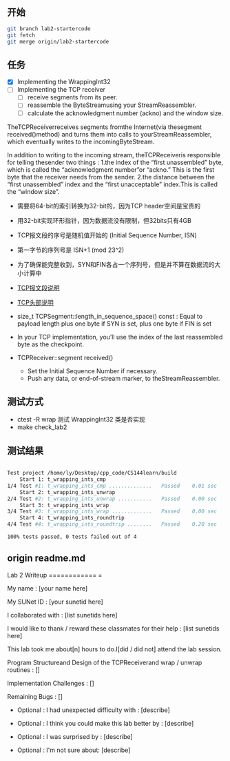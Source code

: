 ## 开始
```bash
git branch lab2-startercode
git fetch
git merge origin/lab2-startercode
```

## 任务
- [x] Implementing the WrappingInt32
- [ ] Implementing the TCP receiver
    - [ ] receive segments from its peer.
    - [ ] reassemble the ByteStreamusing your StreamReassembler.
    - [ ] calculate the acknowledgment number (ackno) and the window size.

TheTCPReceiverreceives segments fromthe Internet(via thesegment received()method) and turns them into calls to yourStreamReassembler, which eventually writes to the incomingByteStream.

In addition to writing to the incoming stream, theTCPReceiveris responsible for telling thesender two things :
1.the index of the “first unassembled” byte, which is called the “acknowledgment number”or “ackno.” This is the first byte that the receiver needs from the sender.
2.the distance between the “first unassembled” index and the “first unacceptable” index.This is called the “window size”.


* 需要将64-bit的索引转换为32-bit的，因为TCP header空间是宝贵的
* 用32-bit实现环形指针，因为数据流没有限制，但32bits只有4GB
* TCP报文段的序号是随机值开始的 (Initial Sequence Number, ISN)
* 第一字节的序列号是 ISN+1 (mod 23^2)
* 为了确保能完整收到，SYN和FIN各占一个序列号，但是并不算在数据流的大小计算中

* [TCP报文段说明](https://cs144.github.io/doc/lab2/class_t_c_p_segment.html)
* [TCP头部说明](https://cs144.github.io/doc/lab2/struct_t_c_p_header.html)
* size_t TCPSegment::length_in_sequence_space() const : Equal to payload length plus one byte if SYN is set, plus one byte if FIN is set
*  In your TCP implementation, you’ll use the index of the last reassembled byte as the checkpoint.

* TCPReceiver::segment received()
    * Set the Initial Sequence Number if necessary.
    * Push any data, or end-of-stream marker, to theStreamReassembler.
## 测试方式
* ctest -R wrap 测试 WrappingInt32 类是否实现
* make check_lab2

## 测试结果
```bash

Test project /home/ly/Desktop/cpp_code/CS144learn/build
    Start 1: t_wrapping_ints_cmp
1/4 Test #1: t_wrapping_ints_cmp ..............   Passed    0.01 sec
    Start 2: t_wrapping_ints_unwrap
2/4 Test #2: t_wrapping_ints_unwrap ...........   Passed    0.00 sec
    Start 3: t_wrapping_ints_wrap
3/4 Test #3: t_wrapping_ints_wrap .............   Passed    0.00 sec
    Start 4: t_wrapping_ints_roundtrip
4/4 Test #4: t_wrapping_ints_roundtrip ........   Passed    0.20 sec

100% tests passed, 0 tests failed out of 4
```

## origin readme.md
Lab 2 Writeup
============ =

My name : [your name here]

My SUNet ID : [your sunetid here]

I collaborated with : [list sunetids here]

I would like to thank / reward these classmates for their help : [list sunetids here]

This lab took me about[n] hours to do.I[did / did not] attend the lab session.

Program Structureand Design of the TCPReceiverand wrap / unwrap routines :
[]

Implementation Challenges :
[]

Remaining Bugs :
[]

- Optional : I had unexpected difficulty with : [describe]

- Optional : I think you could make this lab better by : [describe]

- Optional : I was surprised by : [describe]

- Optional : I'm not sure about: [describe]
